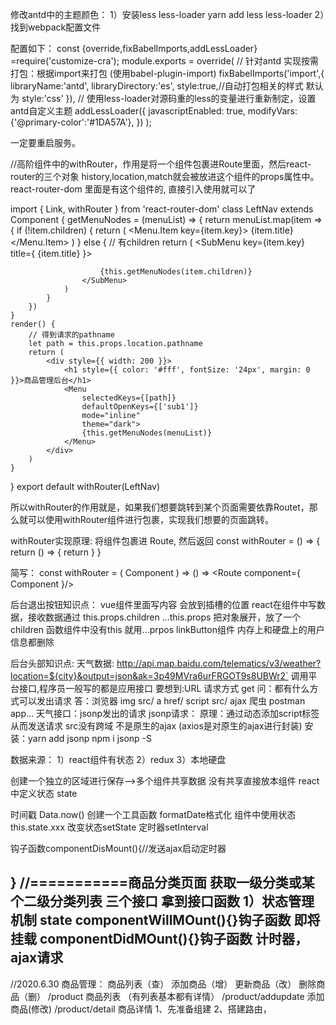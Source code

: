 修改antd中的主题颜色：
    1）安装less  less-loader
        yarn add less less-loader
    2）找到webpack配置文件

配置如下：
const {override,fixBabelImports,addLessLoader} =require('customize-cra');
module.exports = override(
    // 针对antd 实现按需打包：根据import来打包 (使用babel-plugin-import)
    fixBabelImports('import',{
        libraryName:'antd',
        libraryDirectory:'es',
        style:true,//自动打包相关的样式 默认为 style:'css'
    }),
    // 使用less-loader对源码重的less的变量进行重新制定，设置antd自定义主题
    addLessLoader({
        javascriptEnabled: true,
        modifyVars:{'@primary-color':'#1DA57A'},
    })
);

一定要重启服务。


//高阶组件中的withRouter，作用是将一个组件包裹进Route里面，然后react-router的三个对象
history,location,match就会被放进这个组件的props属性中。
react-router-dom 里面是有这个组件的, 直接引入使用就可以了

import { Link, withRouter } from 'react-router-dom'
class LeftNav extends Component {
    getMenuNodes = (menuList) => {
        return menuList.map(item => {
            if (!item.children) {
                return (
                    <Menu.Item key={item.key}>
                        <Link to={item.key}>
                            <span>{item.title}</span>
                        </Link>
                    </Menu.Item>
                )
            } else {
                // 有children
                return (
                    <SubMenu key={item.key} title={
                        <span> {item.title}</span>
                    }>

                        {this.getMenuNodes(item.children)}
                    </SubMenu>
                )
            }
        })
    }
    render() {
        // 得到请求的pathname
        let path = this.props.location.pathname
        return (
            <div style={{ width: 200 }}>
                <h1 style={{ color: '#fff', fontSize: '24px', margin: 0 }}>商品管理后台</h1>
                <Menu
                    selectedKeys={[path]}
                    defaultOpenKeys={['sub1']}
                    mode="inline"
                    theme="dark">
                    {this.getMenuNodes(menuList)}
                </Menu>
            </div>
        )
    }
}
export default withRouter(LeftNav)

所以withRouter的作用就是，如果我们想要跳转到某个页面需要依靠Routet，那么就可以使用withRouter组件进行包裹，实现我们想要的页面跳转。


 withRouter实现原理:
将组件包裹进 Route, 然后返回
 const withRouter = () => {
     return () => {
         return <Route component={Nav} />
     }
}

简写：
const withRouter = ( Component ) => () => <Route component={ Component }/>

后台退出按钮知识点：
vue组件里面写内容 会放到插槽的位置
react在组件中写数据，接收数据通过 this.props.children
...this.props 把对象展开，放了一个children 函数组件中没有this 就用...prpos
linkButton组件
内存上和硬盘上的用户信息都删除

后台头部知识点:
天气数据: http://api.map.baidu.com/telematics/v3/weather?location=${city}&output=json&ak=3p49MVra6urFRGOT9s8UBWr2`
调用平台接口,程序员一般写的都是应用接口
要想到:URL 请求方式 get
问：都有什么方式可以发出请求
答：浏览器 img src/ a href/ script src/ ajax 爬虫 postman app...
天气接口：jsonp发出的请求
jsonp请求：
原理：通过动态添加script标签从而发送请求 src没有跨域 不是原生的ajax
(axios是对原生的ajax进行封装)
安装：yarn add jsonp   npm i jsonp -S


数据来源：
1）react组件有状态
2）redux
3）本地硬盘

创建一个独立的区域进行保存-->多个组件共享数据
没有共享直接放本组件
react中定义状态 state

时间戳 Data.now()
创建一个工具函数 formatDate格式化
组件中使用状态this.state.xxx
改变状态setState 定时器setInterval

钩子函数componentDisMount(){//发送ajax启动定时器

}
//===========商品分类页面
获取一级分类或某个二级分类列表
三个接口
拿到接口函数
1）状态管理机制 state
componentWillMOunt(){}钩子函数 即将挂载
componentDidMOunt(){}钩子函数 计时器，ajax请求
----------------------------------------------------------
//2020.6.30
商品管理：
    商品列表（查）
    添加商品（增）
    更新商品（改）
    删除商品（删）
    /product 商品列表 （有列表基本都有详情）
    /product/addupdate 添加商品(修改)
    /product/detail  商品详情
1、先准备组建
2、搭建路由，



